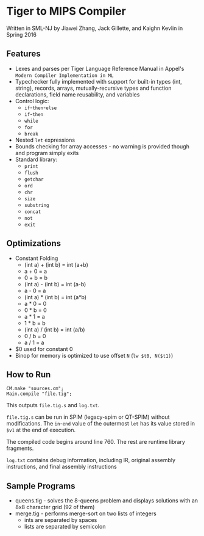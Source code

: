 # Tiger to MIPS Compiler

Written in SML-NJ by Jiawei Zhang, Jack Gillette, and Kaighn Kevlin in Spring 2016

## Features

* Lexes and parses per Tiger Language Reference Manual in Appel's `Modern Compiler Implementation in ML`
* Typechecker fully implemented with support for built-in types (int, string), records, arrays, mutually-recursive types and function declarations, field name reusability, and variables
* Control logic:
  * `if`-`then`-`else`
  * `if`-`then`
  * `while`
  * `for`
  * `break`
* Nested `let` expressions
* Bounds checking for array accesses - no warning is provided though and program simply exits
* Standard library:
  * `print`
  * `flush`
  * `getchar`
  * `ord`
  * `chr`
  * `size`
  * `substring`
  * `concat`
  * `not`
  * `exit`

## Optimizations 

* Constant Folding
  * (int a) + (int b) = int (a+b)
  * a + 0 = a
  * 0 + b = b
  * (int a) - (int b) = int (a-b)
  * a - 0 = a
  * (int a) * (int b) = int (a*b)
  * a * 0 = 0
  * 0 * b = 0
  * a * 1 = a
  * 1 * b = b
  * (int a) / (int b) = int (a/b)
  * 0 / b = 0
  * a / 1 = a
* $0 used for constant 0
* Binop for memory is optimized to use offset `N` (`lw $t0, N($t1)`)

## How to Run

```
CM.make "sources.cm";
Main.compile "file.tig";
```

This outputs `file.tig.s` and `log.txt`.

`file.tig.s` can be run in SPIM (legacy-spim or QT-SPIM) without modifications. The `in`-`end` value of the outermost `let` has its value stored in `$v1` at the end of execution. 

The compiled code begins around line 760. The rest are runtime library fragments.

`log.txt` contains debug information, including IR, original assembly instructions, and final assembly instructions

## Sample Programs

* queens.tig - solves the 8-queens problem and displays solutions with an 8x8 character grid (92 of them)
* merge.tig - performs merge-sort on two lists of integers
  * ints are separated by spaces
  * lists are separated by semicolon